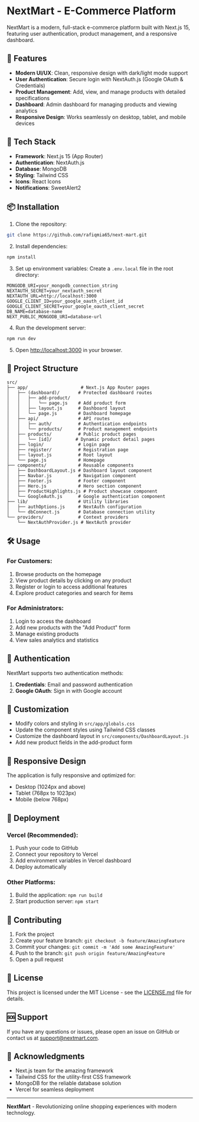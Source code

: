 # NextMart - E-Commerce Platform

NextMart is a modern, full-stack e-commerce platform built with Next.js 15, featuring user authentication, product management, and a responsive dashboard.

## 🌟 Features

- **Modern UI/UX**: Clean, responsive design with dark/light mode support
- **User Authentication**: Secure login with NextAuth.js (Google OAuth & Credentials)
- **Product Management**: Add, view, and manage products with detailed specifications
- **Dashboard**: Admin dashboard for managing products and viewing analytics
- **Responsive Design**: Works seamlessly on desktop, tablet, and mobile devices

## 🚀 Tech Stack

- **Framework**: Next.js 15 (App Router)
- **Authentication**: NextAuth.js
- **Database**: MongoDB
- **Styling**: Tailwind CSS
- **Icons**: React Icons
- **Notifications**: SweetAlert2

## 📦 Installation

1. Clone the repository:

```bash
git clone https://github.com/rafiqmia65/next-mart.git
```

2. Install dependencies:

```bash
npm install
```

3. Set up environment variables:
   Create a `.env.local` file in the root directory:

```env
MONGODB_URI=your_mongodb_connection_string
NEXTAUTH_SECRET=your_nextauth_secret
NEXTAUTH_URL=http://localhost:3000
GOOGLE_CLIENT_ID=your_google_oauth_client_id
GOOGLE_CLIENT_SECRET=your_google_oauth_client_secret
DB_NAME=database-name
NEXT_PUBLIC_MONGODB_URI=database-url
```

4. Run the development server:

```bash
npm run dev
```

5. Open [http://localhost:3000](http://localhost:3000) in your browser.

## 📁 Project Structure

```
src/
├── app/                    # Next.js App Router pages
│   ├── (dashboard)/       # Protected dashboard routes
│   │   ├── add-product/
│   │   │   └── page.js    # Add product form
│   │   ├── layout.js      # Dashboard layout
│   │   └── page.js        # Dashboard homepage
│   ├── api/               # API routes
│   │   ├── auth/          # Authentication endpoints
│   │   └── products/      # Product management endpoints
│   ├── products/          # Public product pages
│   │   └── [id]/         # Dynamic product detail pages
│   ├── login/             # Login page
│   ├── register/          # Registration page
│   ├── layout.js          # Root layout
│   └── page.js            # Homepage
├── components/            # Reusable components
│   ├── DashboardLayout.js # Dashboard layout component
│   ├── Navbar.js          # Navigation component
│   ├── Footer.js          # Footer component
│   ├── Hero.js            # Hero section component
│   ├── ProductHighlights.js # Product showcase component
│   └── GoogleAuth.js      # Google authentication component
├── lib/                   # Utility libraries
│   ├── authOptions.js     # NextAuth configuration
│   └── dbConnect.js       # Database connection utility
└── providers/             # Context providers
    └── NextAuthProvider.js # NextAuth provider
```

## 🛠️ Usage

### For Customers:

1. Browse products on the homepage
2. View product details by clicking on any product
3. Register or login to access additional features
4. Explore product categories and search for items

### For Administrators:

1. Login to access the dashboard
2. Add new products with the "Add Product" form
3. Manage existing products
4. View sales analytics and statistics

## 🔐 Authentication

NextMart supports two authentication methods:

1. **Credentials**: Email and password authentication
2. **Google OAuth**: Sign in with Google account

## 🎨 Customization

- Modify colors and styling in `src/app/globals.css`
- Update the component styles using Tailwind CSS classes
- Customize the dashboard layout in `src/components/DashboardLayout.js`
- Add new product fields in the add-product form

## 📱 Responsive Design

The application is fully responsive and optimized for:

- Desktop (1024px and above)
- Tablet (768px to 1023px)
- Mobile (below 768px)

## 🚀 Deployment

### Vercel (Recommended):

1. Push your code to GitHub
2. Connect your repository to Vercel
3. Add environment variables in Vercel dashboard
4. Deploy automatically

### Other Platforms:

1. Build the application: `npm run build`
2. Start production server: `npm start`

## 🤝 Contributing

1. Fork the project
2. Create your feature branch: `git checkout -b feature/AmazingFeature`
3. Commit your changes: `git commit -m 'Add some AmazingFeature'`
4. Push to the branch: `git push origin feature/AmazingFeature`
5. Open a pull request

## 📄 License

This project is licensed under the MIT License - see the [LICENSE.md](LICENSE.md) file for details.

## 🆘 Support

If you have any questions or issues, please open an issue on GitHub or contact us at support@nextmart.com.

## 🙏 Acknowledgments

- Next.js team for the amazing framework
- Tailwind CSS for the utility-first CSS framework
- MongoDB for the reliable database solution
- Vercel for seamless deployment

---

**NextMart** - Revolutionizing online shopping experiences with modern technology.
